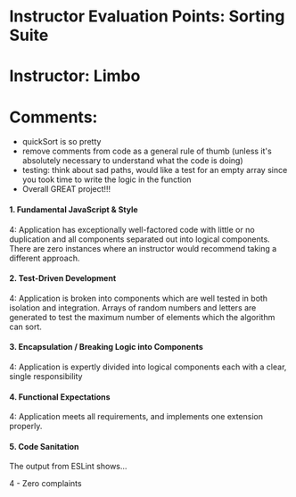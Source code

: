 # Instructor Evaluation Points: Sorting Suite
# Instructor: Limbo
# Comments:
* quickSort is so pretty
* remove comments from code as a general rule of thumb (unless it's absolutely necessary to understand what the code is doing)
* testing: think about sad paths, would like a test for an empty array since you took time to write the logic in the function
* Overall GREAT project!!!

#### 1. Fundamental JavaScript & Style

4: Application has exceptionally well-factored code with little or no duplication and all components separated out into logical components. There are zero instances where an instructor would recommend taking a different approach.


#### 2. Test-Driven Development

4: Application is broken into components which are well tested in both isolation and integration. Arrays of random numbers and letters are generated to test the maximum number of elements which the algorithm can sort.

#### 3. Encapsulation / Breaking Logic into Components

4: Application is expertly divided into logical components each with a clear, single responsibility


#### 4. Functional Expectations

4: Application meets all requirements, and implements one extension properly.

#### 5. Code Sanitation

The output from ESLint shows…

4 - Zero complaints
